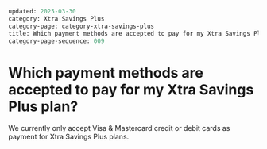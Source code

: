 ```meta
updated: 2025-03-30
category: Xtra Savings Plus
category-page: category-xtra-savings-plus
title: Which payment methods are accepted to pay for my Xtra Savings Plus plan? 
category-page-sequence: 009
```

# Which payment methods are accepted to pay for my Xtra Savings Plus plan? 

We currently only accept Visa & Mastercard credit or debit cards as payment for Xtra Savings Plus plans. 